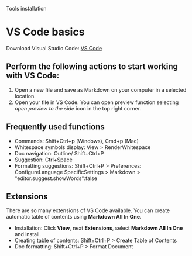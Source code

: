 Tools installation
# VS Code basics
Download Visual Studio Code: [VS Code](https://code.visualstudio.com/)

## Perform the following actions to start working with VS Code:

 1. Open a new file and save as Markdown on your computer in a selected location.
 2. Open your file in VS Code. You can open preview function selecting *open preview to the side* icon in the top right corner. 

## Frequently used functions
- Commands: Shift+Ctrl+p (Windows), Cmd+p (Mac)
- Whitespace symbols display: View > RenderWhitespace
- Doc navigation: Outline/ Shift+Ctrl+P
- Suggestion: Ctrl+Space
- Formatting suggestions: Shift+Ctrl+P > Preferences: ConfigureLanguage SpecificSettings > Markdown > "editor.suggest.showWords":false

## Extensions
There are so many extensions of VS Code available. You can create automatic table of contents using **Markdown All In One**. 

- Installation: Click **View**, next **Extensions**, select **Markdown All In One** and install.
- Creating table of contents: Shift+Ctrl+P > Create Table of Contents
- Doc formatting: Shift+Ctrl+P > Format Document